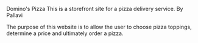 

Domino's Pizza
This is a storefront site for a pizza delivery service.
By Pallavi


The purpose of this website is to allow the user to choose pizza toppings, determine a price and ultimately order a pizza.



